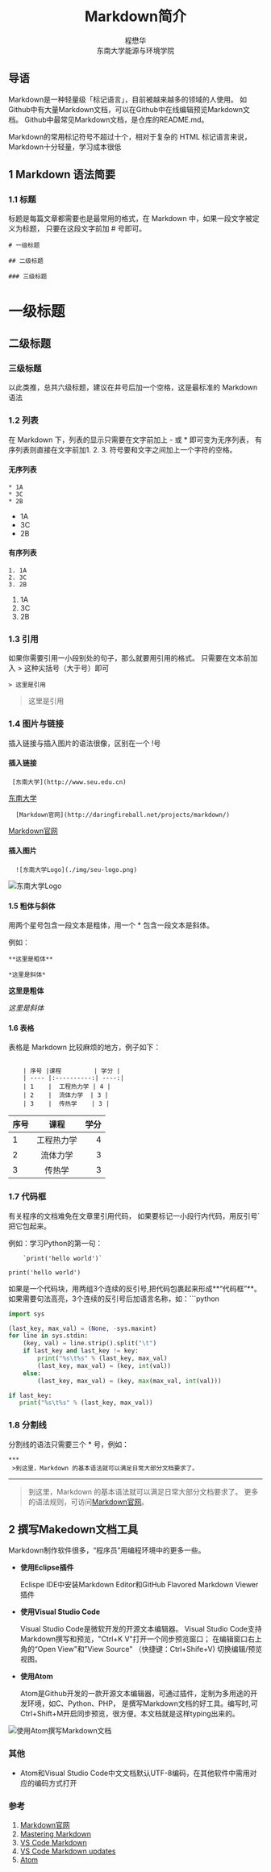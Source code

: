 # <center>Markdown简介

<center>程懋华</center>   
<center>东南大学能源与环境学院</center>

## 导语

Markdown是一种轻量级「标记语言」，目前被越来越多的领域的人使用。
如Github中有大量Markdown文档，可以在Github中在线编辑预览Markdown文档。
Github中最常见Markdown文档，是仓库的README.md。   

Markdown的常用标记符号不超过十个，相对于复杂的 HTML 标记语言来说，
Markdown十分轻量，学习成本很低

## 1 Markdown 语法简要

### 1.1 标题

标题是每篇文章都需要也是最常用的格式，在 Markdown 中，如果一段文字被定义为标题，
只要在这段文字前加 # 号即可。

    # 一级标题

    ## 二级标题

    ### 三级标题

# 一级标题

## 二级标题

### 三级标题

以此类推，总共六级标题，建议在井号后加一个空格，这是最标准的 Markdown 语法

### 1.2 列表

在 Markdown 下，列表的显示只需要在文字前加上 - 或 * 即可变为无序列表，
有序列表则直接在文字前加1. 2. 3. 符号要和文字之间加上一个字符的空格。

#### 无序列表

    * 1A
    * 3C
    * 2B

* 1A
* 3C
* 2B

#### 有序列表

    1. 1A
    2. 3C
    3. 2B

1. 1A
2. 3C
3. 2B

### 1.3 引用

如果你需要引用一小段别处的句子，那么就要用引用的格式。
只需要在文本前加入 > 这种尖括号（大于号）即可

    > 这里是引用


> 这里是引用

### 1.4 图片与链接

插入链接与插入图片的语法很像，区别在一个 !号

#### 插入链接

```
 [东南大学](http://www.seu.edu.cn)
```
[东南大学](http://www.seu.edu.cn)
 
```
  [Markdown官网](http://daringfireball.net/projects/markdown/)
```
[Markdown官网](http://daringfireball.net/projects/markdown/)

#### 插入图片
```
  ![东南大学Logo](./img/seu-logo.png)
````
![东南大学Logo](./img/seu-logo.png)

#### 1.5 粗体与斜体
用两个星号包含一段文本是粗体，用一个 * 包含一段文本是斜体。

例如：

    **这里是粗体**  

    *这里是斜体*

**这里是粗体**  

*这里是斜体*

#### 1.6 表格

表格是 Markdown 比较麻烦的地方，例子如下：
```

    | 序号 |课程         | 学分 |
    | ---- |:----------:| ----:|
    | 1    |  工程热力学 | 4 |
    | 2    |  流体力学  | 3 |
    | 3    |  传热学    | 3 |
```

| 序号 |课程         | 学分 |
| ---- |:----------:| ----:|
| 1    |  工程热力学 | 4 |
| 2    |  流体力学  | 3 |
| 3    |  传热学    | 3 |

### 1.7 代码框

有关程序的文档难免在文章里引用代码，
如果要标记一小段行内代码，用反引号`把它包起来。

例如：学习Python的第一句：

		`print('hello world')`

`print('hello world')`

如果是一个代码块，用两组3个连续的反引号,把代码包裹起来形成**“代码框”**。    
如果需要句法高亮，3个连续的反引号后加语言名称，如：```python

```python
import sys

(last_key, max_val) = (None, -sys.maxint)
for line in sys.stdin:
    (key, val) = line.strip().split("\t")
    if last_key and last_key != key:
        print("%s\t%s" % (last_key, max_val)
        (last_key, max_val) = (key, int(val))
    else:
        (last_key, max_val) = (key, max(max_val, int(val)))

if last_key:
   print("%s\t%s" % (last_key, max_val))  
```

### 1.8 分割线

分割线的语法只需要三个 * 号，例如：
```
***
 >到这里，Markdown 的基本语法就可以满足日常大部分文档要求了。
 ```

 ***
 >到这里，Markdown 的基本语法就可以满足日常大部分文档要求了。
 更多的语法规则，可访问[Markdown官网](http://daringfireball.net/projects/markdown/)。

## 2 撰写Makedown文档工具

Markdown制作软件很多，“程序员”用编程环境中的更多一些。

* **使用Eclipse插件**

  Eclispe IDE中安装Markdown Editor和GitHub Flavored Markdown Viewer插件

* **使用Visual Studio Code**

  Visual Studio Code是微软开发的开源文本编辑器。 Visual Studio Code支持Markdown撰写和预览，"Ctrl+K V"打开一个同步预览窗口；
  在编辑窗口右上角的“Open View"和”View Source" （快捷键：Ctrl+Shife+V) 切换编辑/预览视图。

* **使用Atom**

  Atom是Github开发的一款开源文本编辑器，可通过插件，定制为多用途的开发环境，如C、Python、PHP，
  是撰写Markdown文档的好工具。编写时,可Ctrl+Shift+M开启同步预览，很方便。本文档就是这样typing出来的。

![使用Atom撰写Markdown文档](./img/atom_markdown.PNG)

### 其他

*  Atom和Visual Studio Code中文文档默认UTF-8编码，在其他软件中需用对应的编码方式打开

### 参考

1. [Markdown官网](http://daringfireball.net/projects/markdown/)
2. [Mastering Markdown](https://guides.github.com/features/mastering-markdown/)
3. [VS Code Markdown](https://code.visualstudio.com/docs/languages/markdown/)
4. [VS Code Markdown updates](https://code.visualstudio.com/updates#_languages-markdown-preview/)
5. [Atom](https://atom.io/)